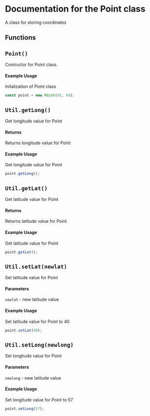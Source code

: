 # Documentation for the Point class

A class for storing coordinates

## Functions

## `Point()` 

Contructor for Point class. 

#### Example Usage

Initalization of Point class

```javascript
const point = new Point(45, 60);
```

## `Util.getLong()`

Get longitude value for Point

#### Returns

Returns longitude value for Point

#### Example Usage

Get longitude value for Point

```javascript
point.getLong();
```

## `Util.getLat()`

Get latitude value for Point

#### Returns

Returns latitude value for Point

#### Example Usage

Get latitude value for Point

```javascript
point.getLat();
```

## `Util.setLat(newlat)`

Set latitude value for Point

#### Parameters

`newlat` - new latitude value

#### Example Usage

Set latitude value for Point to 40

```javascript
point.setLat(40);
```

## `Util.setLong(newlong)`

Set longtiude value for Point

#### Parameters

`newlong` - new latitude value

#### Example Usage

Set longitude value for Point to 57

```javascript
point.setLong(57);
```
